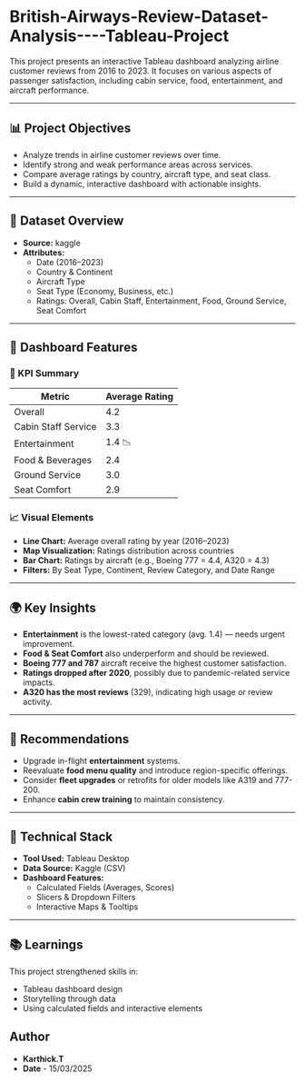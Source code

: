 # British-Airways-Review-Dataset-Analysis----Tableau-Project

This project presents an interactive Tableau dashboard analyzing airline customer reviews from 2016 to 2023. It focuses on various aspects of passenger satisfaction, including cabin service, food, entertainment, and aircraft performance. 

---

## 📊 Project Objectives

- Analyze trends in airline customer reviews over time.
- Identify strong and weak performance areas across services.
- Compare average ratings by country, aircraft type, and seat class.
- Build a dynamic, interactive dashboard with actionable insights.

---

## 📁 Dataset Overview

- **Source:** kaggle
- **Attributes:**
  - Date (2016–2023)
  - Country & Continent
  - Aircraft Type
  - Seat Type (Economy, Business, etc.)
  - Ratings: Overall, Cabin Staff, Entertainment, Food, Ground Service, Seat Comfort

---

## 📌 Dashboard Features

### 🔢 KPI Summary

| Metric                | Average Rating |
|-----------------------|----------------|
| Overall               | 4.2            |
| Cabin Staff Service   | 3.3            |
| Entertainment         | 1.4 📉         |
| Food & Beverages      | 2.4            |
| Ground Service        | 3.0            |
| Seat Comfort          | 2.9            |

### 📈 Visual Elements

- **Line Chart:** Average overall rating by year (2016–2023)
- **Map Visualization:** Ratings distribution across countries
- **Bar Chart:** Ratings by aircraft (e.g., Boeing 777 = 4.4, A320 = 4.3)
- **Filters:** By Seat Type, Continent, Review Category, and Date Range

---

## 🌍 Key Insights

- **Entertainment** is the lowest-rated category (avg. 1.4) — needs urgent improvement.
- **Food & Seat Comfort** also underperform and should be reviewed.
- **Boeing 777 and 787** aircraft receive the highest customer satisfaction.
- **Ratings dropped after 2020**, possibly due to pandemic-related service impacts.
- **A320 has the most reviews** (329), indicating high usage or review activity.

---

## 🎯 Recommendations

- Upgrade in-flight **entertainment** systems.
- Reevaluate **food menu quality** and introduce region-specific offerings.
- Consider **fleet upgrades** or retrofits for older models like A319 and 777-200.
- Enhance **cabin crew training** to maintain consistency.

---

## 🔧 Technical Stack

- **Tool Used:** Tableau Desktop
- **Data Source:** Kaggle (CSV)
- **Dashboard Features:**
  - Calculated Fields (Averages, Scores)
  - Slicers & Dropdown Filters
  - Interactive Maps & Tooltips

---

## 📚 Learnings

This project strengthened skills in:
- Tableau dashboard design
- Storytelling through data
- Using calculated fields and interactive elements

## Author
- **Karthick.T**
- **Date** - 15/03/2025

